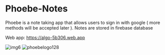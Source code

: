# Phoebe-Notes
Phoebe  is a note taking app that allows users to sign in with google ( more methods will be accepted later ). Notes are stored in firebase database 

Web app: https://algo-5b306.web.app

![img6](https://user-images.githubusercontent.com/67698238/145685514-2c3aa592-8625-4c1c-b02a-39b04d57e9bf.jpg)
![phoebelogo128](https://user-images.githubusercontent.com/67698238/145685521-ebde6de7-ad68-48f8-814c-725e7854e9e8.png)

